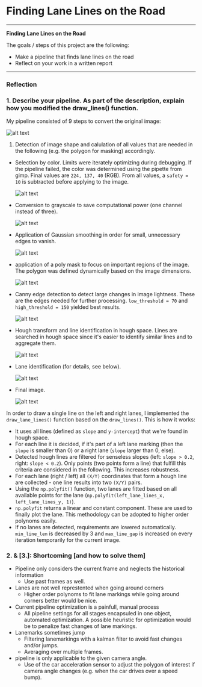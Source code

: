 # **Finding Lane Lines on the Road**

---

**Finding Lane Lines on the Road**

The goals / steps of this project are the following:
* Make a pipeline that finds lane lines on the road
* Reflect on your work in a written report

---

### Reflection

### 1. Describe your pipeline. As part of the description, explain how you modified the draw_lines() function.

My pipeline consisted of 9 steps to convert the original image:

![alt text](/readme/00_orig.png)

1. Detection of image shape and calulation of all values that are needed in the
   following (e.g. the polygon for masking) accordingly.
- Selection by color. Limits were iterately optimizing during debugging. If the
  pipeline failed, the color was determined using the pipette from gimp. Final
  values are `224, 137, 40` (RGB). From all values, a `safety = 10` is subtracted
  before applying to the image.
  
  ![alt text](/readme/02_color_filter.png)
- Conversion to grayscale to save computational power (one channel instead of three).

  ![alt text](/readme/03_grayscale.png)
- Application of Gaussian smoothing in order for small, unnecessary edges to
  vanish.
  
  ![alt text](/readme/04_smoothing.png)
- application of a poly mask to focus on important regions of the image. The
  polygon was defined dynamically based on the image dimensions.
  
  ![alt text](/readme/05_polygon.png)
- Canny edge detection to detect large changes in image lightness. These are
  the edges needed for further processing. `low_threshold = 70` and
  `high_threshold = 150` yielded best results.
  
  ![alt text](/readme/06_canny.png)
- Hough transform and line identification in hough space. Lines are searched in
  hough space since it's easier to identify similar lines and to aggregate them.
  
  ![alt text](/readme/07_hough.png)
- Lane identification (for details, see below).

  ![alt text](/readme/08_lanes.png)
- Final image.

  ![alt text](/readme/99_final.png)

In order to draw a single line on the left and right lanes, I implemented the
`draw_lane_lines()` function based on the `draw_lines()`. This is how it works:

- It uses all lines (defined as `slope` and `y-intercept`) that we're found in
  hough space.
- For each line it is decided, if it's part of a left lane marking (then the
  `slope` is smaller than 0) or a right lane (`slope` larger than 0, else).
- Detected hough lines are filtered for senseless slopes (left: `slope > 0.2`, right:
  `slope < 0.2`). Only points (two points form a line) that fulfill this criteria
  are considered in the following. This increases robustness.
- For each lane (right / left) all `(X/Y)` coordinates that form a hough line
  are collected - one line results into two `(X/Y)` pairs.
- Using the `np.polyfit()` function, two lanes are fitted based on all
  available points for the lane (`np.polyfit(left_lane_lines_x, left_lane_lines_y, 1)`).
- `np.polyfit` returns a linear and constant component. These are used to finally
  plot the lane. This methodology can be adopted to higher order polynoms easily.
- If no lanes are detected, requirements are lowered automatically. `min_line_len`
  is decreased by 3 and `max_line_gap` is increased on every iteration temporarily for the current image.

### 2. & [3.]: Shortcoming [and how to solve them]

- Pipeline only considers the current frame and neglects the historical information
    - Use past frames as well.
- Lanes are not well represtented when going around corners
    - Higher order polynoms to fit lane markings while going around corners better  would be nice.
- Current pipeline optimization is a painfull, manual process
    - All pipeline settings for all stages encapsuled in one object, automated
    optimization. A possible heuristic for optimization would be to penalize
    fast changes of lane markings.
- Lanemarks sometimes jump
    - Filtering lanemarkings with a kalman filter to avoid fast changes and/or jumps.
    - Averaging over multiple frames.
- pipeline is only applicable to the given camera angle.
  - Use of the car acceleration sensor to adjust the polygon of interest if
    camera angle changes (e.g. when the car drives over a speed bump).
